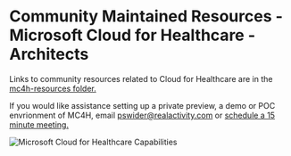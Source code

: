 # Community Maintained Resources - Microsoft Cloud for Healthcare - Architects

Links to community resources related to Cloud for Healthcare are in the [mc4h-resources folder.](https://github.com/pswider/Microsoft-Cloud-for-Healthcare-Architect-Resources/blob/main/mc4h-resources/mc4h-resources.md)

If you would like assistance setting up a private preview, a demo or POC envrionment of MC4H, email pswider@realactivity.com or [schedule a 15 minute meeting.](https://calendly.com/paulswider)

![Microsoft Cloud for Healthcare Capabilities](https://github.com/pswider/mc4h/blob/main/mc4h-resources/2022-10-30_5-12-15.jpg)
